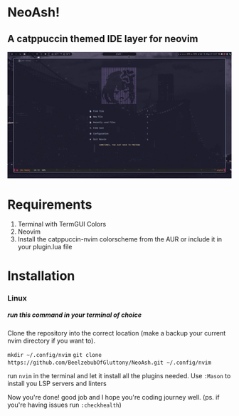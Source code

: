 # NeoAsh!
## A catppuccin themed IDE layer for neovim
![dashboard](https://github.com/BeelzebubOfGluttony/NeoAsh/blob/master/screenshot-2023-05-13_12:37:46.png)

# Requirements
1. Terminal with TermGUI Colors
2. Neovim
3. Install the catppuccin-nvim colorscheme from the AUR or include it in your plugin.lua file


# Installation 
### Linux
##### run this command in your terminal of choice

Clone the repository into the correct location (make a backup your current nvim directory if you want to).


`mkdir ~/.config/nvim`
`git clone https://github.com/BeelzebubOfGluttony/NeoAsh.git ~/.config/nvim`

run `nvim` in the terminal and let it install all the plugins needed.
Use `:Mason` to install you LSP servers and linters

Now you're done! good job and I hope you're coding journey well.
(ps. if you're having issues run `:checkhealth`)
